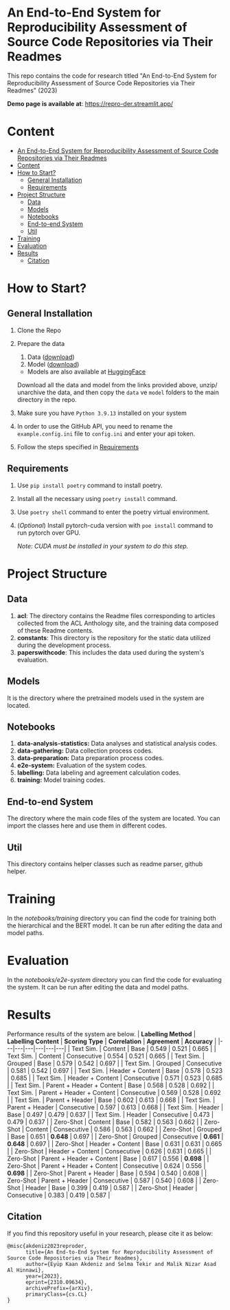 # An End-to-End System for Reproducibility Assessment of Source Code Repositories via Their Readmes

This repo contains the code for research titled "An End-to-End System for Reproducibility Assessment of Source Code Repositories via Their Readmes" (2023)

**Demo page is available at**: https://repro-der.streamlit.app/

# Content

- [An End-to-End System for Reproducibility Assessment of Source Code Repositories via Their Readmes](#an-end-to-end-system-for-reproducibility-assessment-of-source-code-repositories-via-their-readmes)
- [Content](#content)
- [How to Start?](#how-to-start)
  - [General Installation](#general-installation)
  - [Requirements](#requirements)
- [Project Structure](#project-structure)
  - [Data](#data)
  - [Models](#models)
  - [Notebooks](#notebooks)
  - [End-to-end System](#end-to-end-system)
  - [Util](#util)
- [Training](#training)
- [Evaluation](#evaluation)
- [Results](#results)
  - [Citation](#citation)

# How to Start?

## General Installation

1. Clone the Repo
2. Prepare the data

    1. Data ([download](https://mega.nz/file/5jFiAKoa#cNITq38YDnAyqS3eGzWncJJ7XPfO4FPvYPS5xjQMYqA))
    2. Model ([download](https://mega.nz/file/Eyk0Qa6L#IbLmo7_ZE_1TYyGnH7kM8uSOKkRhbBTGiLkbJiAyRCE))
      - Models are also available at [HuggingFace](https://huggingface.co/kaanakdeniz)

    Download all the data and model from the links provided above, unzip/ unarchive the data, and then copy the `data` ve `model` folders to the main directory in the repo.

3. Make sure you have `Python 3.9.13` installed on your system
4. In order to use the GitHub API, you need to rename the `example.config.ini` file to `config.ini` and enter your api token.
5. Follow the steps specified in [Requirements](#Requirements)

## Requirements

1. Use `pip install poetry` command to install poetry.
2. Install all the necessary using `poetry install` command.
3. Use `poetry shell` command to enter the poetry virtual environment.
4. (_Optional_) Install pytorch-cuda version with `poe install` command to run pytorch over GPU.

    _Note: CUDA must be installed in your system to do this step._
# Project Structure
## Data
1. **acl**:
The directory contains the Readme files corresponding to articles collected from the ACL Anthology site, and the training data composed of these Readme contents.
1. **constants**:
This directory is the repository for the static data utilized during the development process.
1. **paperswithcode**:
This includes the data used during the system's evaluation.
## Models

It is the directory where the pretrained models used in the system are located.
## Notebooks
1. **data-analysis-statistics:**
Data analyses and statistical analysis codes.
2. **data-gathering:**
Data collection process codes.
3. **data-preparation:**
Data preparation process codes.
4. **e2e-system:**
Evaluation of the system codes.
5. **labelling:**
Data labeling and agreement calculation codes.
6. **training:**
Model training codes.

## End-to-end System
The directory where the main code files of the system are located.  You can import the classes here and use them in different codes.

## Util
This directory contains helper classes such as readme parser, github helper.

# Training
In the _notebooks/training_ directory you can find the code for training both the hierarchical and the BERT model. It can be run after editing the data and model paths.

# Evaluation
In the _notebooks/e2e-system_ directory you can find the code for evaluating the system. It can be run after editing the data and model paths.

# Results
Performance results of the system are below.
| **Labelling Method** | **Labelling Content** | **Scoring Type** | **Correlation** | **Agreement** | **Accuracy** |
|---|---|---|---|---|---|
| Text Sim. | Content | Base | 0.549 | 0.521 | 0.665 |
| Text Sim. | Content | Consecutive | 0.554 | 0.521 | 0.665 |
| Text Sim. | Grouped | Base | 0.579 | 0.542 | 0.697 |
| Text Sim. | Grouped | Consecutive | 0.581 | 0.542 | 0.697 |
| Text Sim. | Header + Content | Base | 0.578 | 0.523 | 0.685 |
| Text Sim. | Header + Content | Consecutive | 0.571 | 0.523 | 0.685 |
| Text Sim. | Parent + Header + Content | Base | 0.568 | 0.528 | 0.692 |
| Text Sim. | Parent + Header + Content | Consecutive | 0.569 | 0.528 | 0.692 |
| Text Sim. | Parent + Header | Base | 0.602 | 0.613 | 0.668 |
| Text Sim. | Parent + Header | Consecutive | 0.597 | 0.613 | 0.668 |
| Text Sim. | Header | Base | 0.497 | 0.479 | 0.637 |
| Text Sim. | Header | Consecutive | 0.473 | 0.479 | 0.637 |
| Zero-Shot | Content | Base | 0.582 | 0.563 | 0.662 |
| Zero-Shot | Content | Consecutive | 0.586 | 0.563 | 0.662 |
| Zero-Shot | Grouped | Base | 0.651 | **0.648** | 0.697 |
| Zero-Shot | Grouped | Consecutive | **0.661** | **0.648** | 0.697 |
| Zero-Shot | Header + Content | Base | 0.631 | 0.631 | 0.665 |
| Zero-Shot | Header + Content | Consecutive | 0.626 | 0.631 | 0.665 |
| Zero-Shot | Parent + Header + Content | Base | 0.617 | 0.556 | **0.698** |
| Zero-Shot | Parent + Header + Content | Consecutive | 0.624 | 0.556 | **0.698** |
| Zero-Shot | Parent + Header | Base | 0.594 | 0.540 | 0.608 |
| Zero-Shot | Parent + Header | Consecutive | 0.587 | 0.540 | 0.608 |
| Zero-Shot | Header | Base | 0.399 | 0.419 | 0.587 |
| Zero-Shot | Header | Consecutive | 0.383 | 0.419 | 0.587 |

## Citation

If you find this repository useful in your research, please cite it as below:

```
@misc{akdeniz2023reproder,
      title={An End-to-End System for Reproducibility Assessment of Source Code Repositories via Their Readmes},
      author={Eyüp Kaan Akdeniz and Selma Tekir and Malik Nizar Asad Al Hinnawi},
      year={2023},
      eprint={2310.09634},
      archivePrefix={arXiv},
      primaryClass={cs.CL}
}
```
